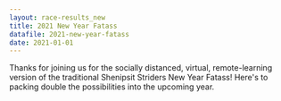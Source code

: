 ```yaml
---
layout: race-results_new
title: 2021 New Year Fatass
datafile: 2021-new-year-fatass
date: 2021-01-01
---
```


Thanks for joining us for the socially distanced, virtual, remote-learning version of the traditional Shenipsit Striders New Year Fatass! Here's to packing double the possibilities into the upcoming year.
